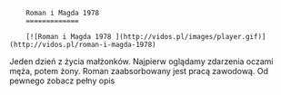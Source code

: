 
        Roman i Magda 1978 
        =============
        
        [![Roman i Magda 1978 ](http://vidos.pl/images/player.gif)](http://vidos.pl/roman-i-magda-1978)
        
        
 Jeden dzień z życia małżonków. Najpierw oglądamy zdarzenia oczami męża, potem żony. Roman zaabsorbowany jest pracą zawodową. Od pewnego zobacz pełny opis
    